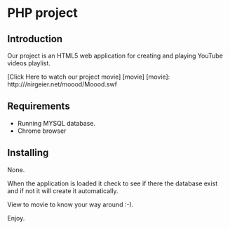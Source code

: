 PHP project
===========

Introduction
------------

Our project is an HTML5 web application for creating and playing YouTube videos playlist.

[Click Here to watch our project movie] [movie]
[movie]: http:///nirgeier.net/moood/Moood.swf


Requirements
------------

* Running MYSQL database.
* Chrome browser

Installing
------------

None.
  
When the application is loaded it check to see if there the database exist and if not it will create it automatically.


View to movie to know your way around :-).

Enjoy.


